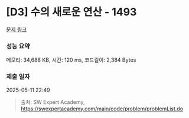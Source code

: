 # [D3] 수의 새로운 연산 - 1493 

[문제 링크](https://swexpertacademy.com/main/code/problem/problemDetail.do?contestProbId=AV2b-QGqADMBBASw) 

### 성능 요약

메모리: 34,688 KB, 시간: 120 ms, 코드길이: 2,384 Bytes

### 제출 일자

2025-05-11 22:49



> 출처: SW Expert Academy, https://swexpertacademy.com/main/code/problem/problemList.do